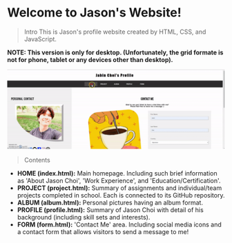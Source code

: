 # Welcome to Jason's Website!

> Intro
This is Jason's profile website created by HTML, CSS, and JavaScript. <br/>

**NOTE: This version is only for desktop. (Unfortunately, the grid formate is not for phone, tablet or any devices other than desktop).**

![](image/profile.gif)

> Contents
- **HOME (index.html):** Main homepage. Including such brief information as 'About Jason Choi', 'Work Experience', and 'Education/Certification'.
- **PROJECT (project.html):** Summary of assignments and individual/team projects completed in school. Each is connected to its GitHub repository.
- **ALBUM (album.html):** Personal pictures having an album format.
- **PROFILE (profile.html):** Summary of Jason Choi with detail of his background (including skill sets and interests).
- **FORM (form.html):** 'Contact Me' area. Including social media icons and a contact form that allows visitors to send a message to me!
